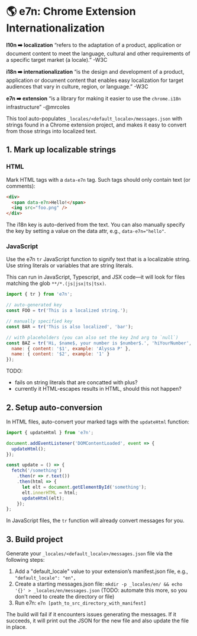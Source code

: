 # 🌎 e7n: Chrome Extension Internationalization

**l10n ➡️ localization** “refers to the adaptation of a product, application or document content to meet the language, cultural and other requirements of a specific target market (a locale).” -W3C

**i18n ➡️ internationalization** “is the design and development of a product, application or document content that enables easy localization for target audiences that vary in culture, region, or language.” -W3C

**e7n ➡️ extension** “is a library for making it easier to use the `chrome.i18n` infrastructure” -@mrcoles

This tool auto-populates `_locales/<default_locale>/messages.json` with strings found in a Chrome extension project, and makes it easy to convert from those strings into localized text.

## 1. Mark up localizable strings

### HTML

Mark HTML tags with a `data-e7n` tag. Such tags should only contain text (or comments):

```html
<div>
  <span data-e7n>Hello!</span>
  <img src="foo.png" />
</div>
```

The i18n key is auto-derived from the text. You can also manually specify the key by setting a value on the data attr, e.g., `data-e7n="hello"`.

### JavaScript

Use the e7n `tr` JavaScript function to signify text that is a localizable string. Use string literals or variables that are string literals.

This can run in JavaScript, Typescript, and JSX code—it will look for files matching the glob `**/*.(js|jsx|ts|tsx)`.

```javascript
import { tr } from 'e7n';

// auto-generated key
const FOO = tr('This is a localized string.');

// manually specified key
const BAR = tr('This is also localized', 'bar');

// with placeholders (you can also set the key 2nd arg to `null`)
const BAZ = tr('Hi, $name$, your number is $number$.', 'hiYourNumber', ['Alice', '10'], {
  name: { content: '$1', example: 'Alyssa P' },
  name: { content: '$2', example: '1' }
});
```

TODO:

- fails on string literals that are concatted with plus?
- currently it HTML-escapes results in HTML, should this not happen?

## 2. Setup auto-conversion

In HTML files, auto-convert your marked tags with the `updateHtml` function:

```javascript
import { updateHtml } from 'e7n';

document.addEventListener('DOMContentLoaded', event => {
  updateHtml();
});

const update = () => {
  fetch('/something')
    .then(r => r.text())
    .then(html => {
      let elt = document.getElementById('something');
      elt.innerHTML = html;
      updateHtml(elt);
    });
};
```

In JavaScript files, the `tr` function will already convert messages for you.

## 3. Build project

Generate your `_locales/<default_locale>/messages.json` file via the following steps:

1.  Add a "default_locale" value to your extension’s manifest.json file, e.g., `"default_locale": "en",`
2.  Create a starting messages.json file: `mkdir -p _locales/en/ && echo '{}' > _locales/en/messages.json` (TODO: automate this more, so you don't need to create the directory or file)
3.  Run e7n: `e7n [path_to_src_directory_with_manifest]`

The build will fail if it encounters issues generating the messages. If it succeeds, it will print out the JSON for the new file and also update the file in place.
